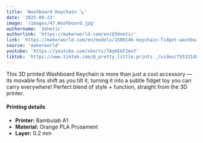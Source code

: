 ```yaml
---
title: 'Washboard Keychain 🪕'
date: '2025-09-23'
image: '/images/47.Washboard.jpg'
authorname: '3dnetic'
authorlink: 'https://makerworld.com/en/@3dnetic'
link: 'https://makerworld.com/en/models/1580146-keychain-fidget-washboard#profileId-1707580'
source: 'makerworld'
youtube: 'https://youtube.com/shorts/TAqHIGF2msY'
tiktok: 'https://www.tiktok.com/@_pretty.little.prints._/video/7553214853519904022'
---
```


This 3D printed Washboard Keychain is more than just a cool accessory — its movable fins shift as you tilt it, turning it into a subtle fidget toy you can carry everywhere!
Perfect blend of style + function, straight from the 3D printer.

#### Printing details
- **Printer:** Bambulab A1
- **Material:** Orange PLA Prusament
- **Layer:** 0.2 mm